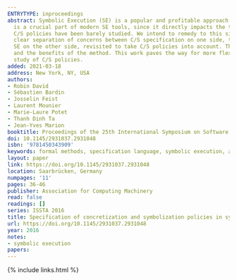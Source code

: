 ```yaml
---
ENTRYTYPE: inproceedings
abstract: Symbolic Execution (SE) is a popular and profitable approach to automatic code-based software testing. Concretization and symbolization (C/S)
  is a crucial part of modern SE tools, since it directly impacts the trade-offs between correctness, completeness and efficiency of the approach. Yet,
  C/S policies have been barely studied. We intend to remedy to this situation and to establish C/S policies on a firm ground. To this end, we propose a
  clear separation of concerns between C/S specification on one side, through the new rule-based description language CSml, and the algorithmic core of
  SE on the other side, revisited to take C/S policies into account. This view is implemented on top of an existing SE tool, demonstrating the feasibility
  and the benefits of the method. This work paves the way for more flexible SE tools with well-documented and reusable C/S policies, as well as for a systematic
  study of C/S policies.
added: 2021-03-18
address: New York, NY, USA
authors:
- Robin David
- Sébastien Bardin
- Josselin Feist
- Laurent Mounier
- Marie-Laure Potet
- Thanh Dinh Ta
- Jean-Yves Marion
booktitle: Proceedings of the 25th International Symposium on Software Testing and Analysis
doi: 10.1145/2931037.2931048
isbn: '9781450343909'
keywords: formal methods, specification language, symbolic execution, automatic test generation
layout: paper
link: https://doi.org/10.1145/2931037.2931048
location: Saarbrücken, Germany
numpages: '11'
pages: 36-46
publisher: Association for Computing Machinery
read: false
readings: []
series: ISSTA 2016
title: Specification of concretization and symbolization policies in symbolic execution
url: https://doi.org/10.1145/2931037.2931048
year: 2016
notes:
- symbolic execution
papers:
---
```

{% include links.html %}
